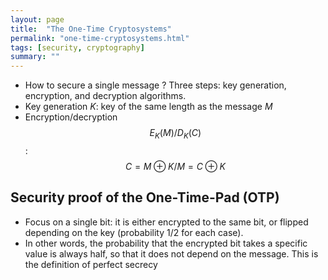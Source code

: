 ```yaml
---
layout: page
title:  "The One-Time Cryptosystems"
permalink: "one-time-cryptosystems.html"
tags: [security, cryptography]
summary: ""
---
```



* How to secure a single message ? Three steps: key generation, encryption,
  and decryption algorithms.
* Key generation *K*: key of the same length as the message *M*
* Encryption/decryption $$E_K(M) / D_K(C)$$: $$C = M \oplus K / M = C \oplus K$$

## Security proof of the One-Time-Pad (OTP)
* Focus on a single bit: it is either encrypted to the same bit, or flipped
  depending on the key (probability 1/2 for each case).
* In other words, the probability that the encrypted bit takes a specific value
  is always half, so that it does not depend on the message. This is the
  definition of perfect secrecy
